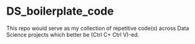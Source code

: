 # DS_boilerplate_code
This repo would serve as my collection of repetitive code(s) across Data Science projects which better be (Ctrl C+ Ctrl V)-ed.
